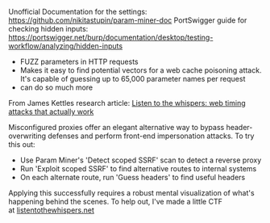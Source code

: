 
Unofficial Documentation for the settings: https://github.com/nikitastupin/param-miner-doc
PortSwigger guide for checking hidden inputs: https://portswigger.net/burp/documentation/desktop/testing-workflow/analyzing/hidden-inputs

- FUZZ parameters in HTTP requests
- Makes it easy to find potential vectors for a web cache poisoning attack. It's capable of guessing up to 65,000 parameter names per request
- can do so much more

From James Kettles research article: [Listen to the whispers: web timing attacks that actually work](https://portswigger.net/research/listen-to-the-whispers-web-timing-attacks-that-actually-work#front-end-impersonation)

Misconfigured proxies offer an elegant alternative way to bypass header-overwriting defenses and perform front-end impersonation attacks. To try this out:
- Use Param Miner's 'Detect scoped SSRF' scan to detect a reverse proxy
- Run 'Exploit scoped SSRF' to find alternative routes to internal systems
- On each alternate route, run 'Guess headers' to find useful headers

Applying this successfully requires a robust mental visualization of what's happening behind the scenes. To help out, I've made a little CTF at [listentothewhispers.net](https://listentothewhispers.net/)







